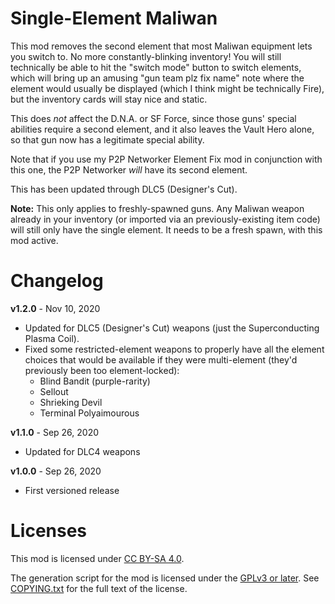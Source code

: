 Single-Element Maliwan
======================

This mod removes the second element that most Maliwan equipment lets you switch
to.  No more constantly-blinking inventory!  You will still technically be able
to hit the "switch mode" button to switch elements, which will bring up an amusing
"gun team plz fix name" note where the element would usually be displayed (which
I think might be technically Fire), but the inventory cards will stay nice and static.

This does *not* affect the D.N.A. or SF Force, since those guns' special abilities
require a second element, and it also leaves the Vault Hero alone, so that gun
now has a legitimate special ability.

Note that if you use my P2P Networker Element Fix mod in conjunction with this one,
the P2P Networker *will* have its second element.

This has been updated through DLC5 (Designer's Cut).

**Note:** This only applies to freshly-spawned guns.  Any Maliwan weapon
already in your inventory (or imported via an previously-existing item code) will
still only have the single element.  It needs to be a fresh spawn, with this
mod active.

Changelog
=========

**v1.2.0** - Nov 10, 2020
 * Updated for DLC5 (Designer's Cut) weapons (just the Superconducting Plasma Coil).
 * Fixed some restricted-element weapons to properly have all the element
   choices that would be available if they were multi-element (they'd previously
   been too element-locked):
   * Blind Bandit (purple-rarity)
   * Sellout
   * Shrieking Devil
   * Terminal Polyaimourous

**v1.1.0** - Sep 26, 2020
 * Updated for DLC4 weapons

**v1.0.0** - Sep 26, 2020
 * First versioned release
 
Licenses
========

This mod is licensed under [CC BY-SA 4.0](https://creativecommons.org/licenses/by-sa/4.0/).

The generation script for the mod is licensed under the
[GPLv3 or later](https://www.gnu.org/licenses/quick-guide-gplv3.html).
See [COPYING.txt](../../COPYING.txt) for the full text of the license.

